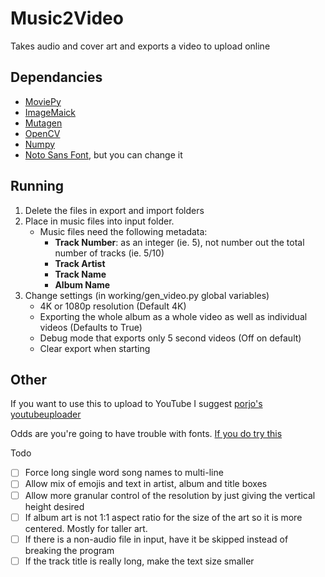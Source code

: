 # Music2Video
Takes audio and cover art and exports a video to upload online

## Dependancies
- [MoviePy](https://github.com/Zulko/moviepy)
- [ImageMaick](https://www.imagemagick.org/script/index.php)
- [Mutagen](https://github.com/llogiq/mutagen)
- [OpenCV](https://pypi.org/project/opencv-python/)
- [Numpy](https://www.numpy.org/)
- [Noto Sans Font](https://www.google.com/get/noto/), but you can change it

## Running
1. Delete the files in export and import folders
2. Place in music files into input folder.
   - Music files need the following metadata:
     - **Track Number**: as an integer (ie. 5), not number out the total number of tracks (ie. 5/10)
     - **Track Artist**
     - **Track Name**
     - **Album Name**
3. Change settings (in working/gen_video.py global variables)
   - 4K or 1080p resolution (Default 4K)
   - Exporting the whole album as a whole video as well as individual videos (Defaults to True)
   - Debug mode that exports only 5 second videos (Off on default)
   - Clear export when starting

## Other
If you want to use this to upload to YouTube I suggest [porjo's youtubeuploader](https://github.com/porjo/youtubeuploader)

Odds are you're going to have trouble with fonts. [If you do try this](https://martin-thoma.com/add-a-new-font-to-imagemagick/)

Todo
- [ ] Force long single word song names to multi-line
- [ ] Allow mix of emojis and text in artist, album and title boxes
- [ ] Allow more granular control of the resolution by just giving the vertical height desired
- [ ] If album art is not 1:1 aspect ratio for the size of the art so it is more centered. Mostly for taller art.
- [ ] If there is a non-audio file in input, have it be skipped instead of breaking the program
- [ ] If the track title is really long, make the text size smaller
